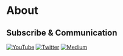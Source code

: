 # About

## Subscribe & Communication

[![YouTube](https://img.shields.io/badge/YouTube-FF0000?style=for-the-badge&logo=youtube&logoColor=white)](https://www.youtube.com/channel/UCMl6n5C2xF34wsnDkpw1TKA)
[![Twitter](https://img.shields.io/badge/Twitter-000000?style=for-the-badge&logo=X&logoColor=white)](https://twitter.com/alanhe421)
[![Medium](https://img.shields.io/badge/Medium-12100E?style=for-the-badge&logo=medium&logoColor=white)](https://medium.com/@alanhe421)

